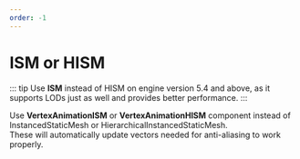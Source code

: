 ```yaml
---
order: -1
---
```


# ISM or HISM

::: tip
Use <b>ISM</b> instead of HISM on engine version 5.4 and above, as it supports LODs just as well and provides better performance.
:::

Use **VertexAnimationISM** or **VertexAnimationHISM** component instead of InstancedStaticMesh or HierarchicalInstancedStaticMesh.<br>
These will automatically update vectors needed for anti-aliasing to work properly.
